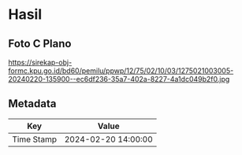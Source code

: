 # Hasil

## Foto C Plano

https://sirekap-obj-formc.kpu.go.id/bd60/pemilu/ppwp/12/75/02/10/03/1275021003005-20240220-135900--ec6df236-35a7-402a-8227-4a1dc049b2f0.jpg


## Metadata

| Key        | Value               |
| ---------- | ------------------- |
| Time Stamp | 2024-02-20 14:00:00 |



